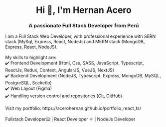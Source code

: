 <h1 align="center">Hi 👋, I'm Hernan Acero</h1>
<h3 align="center">A passionate Full Stack Developer from Perú</h3>

<p align="left">
  I am a Full Stack Web Developer, with professional experience with SERN stack (MySql, Express, React, NodeJs) and MERN stack (MongoDB, Express, React, NodeJS).
<br>
<br>
My skills to highlight are:
<br>
✔️ Frontend Development (Html, Css, SASS, JavaScript, Typescript, ReactJs, Redux, Context, AngularJS, VueJS, NextJS)
<br>
✔️ Backend Development (NodeJS, Typescript, Express, MongoDB, MySQL, PostgreSQL, SocketIo)
<br>
✔️ Web Layout (Figma)
<br>
✔️ Handling version control and repositories (Git, GitHub)
<br>
 <br>
Visit my portfolio: https://acerohernan.github.io/portfolio_react_ts/
<br>
 <br>
Fullstack Developer⌨️ | React Developer ⚛️ | NodeJs Developer
</p>
